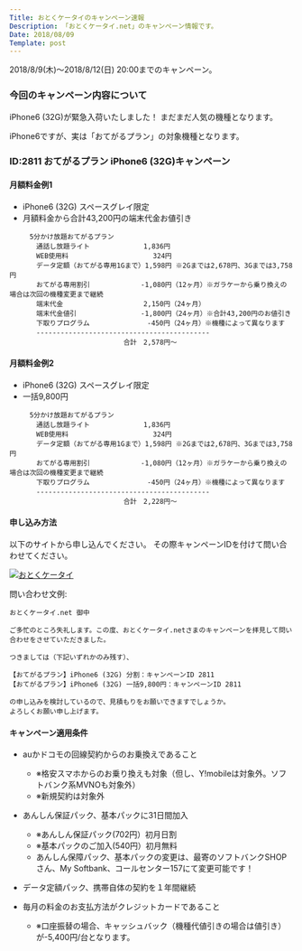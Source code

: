 ```yaml
---
Title: おとくケータイのキャンペーン速報
Description: 「おとくケータイ.net」のキャンペーン情報です。
Date: 2018/08/09
Template: post
---
```


2018/8/9(木)～2018/8/12(日) 20:00までのキャンペーン。

### 今回のキャンペーン内容について

iPhone6 (32G)が緊急入荷いたしました！
まだまだ人気の機種となります。

iPhone6ですが、実は「おてがるプラン」の対象機種となります。

### ID:2811 おてがるプラン iPhone6 (32G)キャンペーン

#### 月額料金例1

* iPhone6 (32G) スペースグレイ限定
* 月額料金から合計43,200円の端末代金お値引き

```
　　　5分かけ放題おてがるプラン
　　　　通話し放題ライト　　　　　　　　1,836円
　　　　WEB使用料　　　　　　　　　　　 　324円
　　　　データ定額（おてがる専用1Gまで）1,598円 ※2Gまでは2,678円、3Gまでは3,758円
　　　　おてがる専用割引　　　　　　　 -1,080円（12ヶ月）※ガラケーから乗り換えの場合は次回の機種変更まで継続
　　　　端末代金　　　　　　　　　　　　2,150円（24ヶ月）
　　　　端末代金値引　　　　　　　　　 -1,800円（24ヶ月）※合計43,200円のお値引き
　　　　下取りプログラム　　　　　　　　 -450円（24ヶ月）※機種によって異なります
　　　　-------------------------------------------
　　　　　　　　　　　　　　　　　合計　2,578円～
```

#### 月額料金例2

* iPhone6 (32G) スペースグレイ限定
* 一括9,800円

```
　　　5分かけ放題おてがるプラン
　　　　通話し放題ライト　　　　　　　　1,836円
　　　　WEB使用料　　　　　　　　　　　 　324円
　　　　データ定額（おてがる専用1Gまで）1,598円 ※2Gまでは2,678円、3Gまでは3,758円
　　　　おてがる専用割引　　　　　　　 -1,080円（12ヶ月）※ガラケーから乗り換えの場合は次回の機種変更まで継続
　　　　下取りプログラム　　　　　　　　 -450円（24ヶ月）※機種によって異なります
　　　　-------------------------------------------
　　　　　　　　　　　　　　　　　合計　2,228円～
```

#### 申し込み方法

以下のサイトから申し込んでください。
その際キャンペーンIDを付けて問い合わせてください。

[![おとくケータイ](//ad.jp.ap.valuecommerce.com/servlet/gifbanner?sid=2130595&pid=885297916)](//ck.jp.ap.valuecommerce.com/servlet/referral?sid=2130595&pid=885297916)

問い合わせ文例:

```
おとくケータイ.net 御中

ご多忙のところ失礼します。この度、おとくケータイ.netさまのキャンペーンを拝見して問い合わせをさせていただきました。

つきましては（下記いずれかのみ残す）、

【おてがるプラン】iPhone6 (32G) 分割：キャンペーンID 2811
【おてがるプラン】iPhone6 (32G) 一括9,800円：キャンペーンID 2811

の申し込みを検討しているので、見積もりをお願いできますでしょうか。
よろしくお願い申し上げます。
```

#### キャンペーン適用条件

* auかドコモの回線契約からのお乗換えであること
  * ※格安スマホからのお乗り換えも対象（但し、Y!mobileは対象外。ソフトバンク系MVNOも対象外）
  * ※新規契約は対象外
 
* あんしん保証パック、基本パックに31日間加入
  * ※あんしん保証パック(702円）初月日割
  * ※基本パックのご加入(540円）初月無料
　　　
  * あんしん保障パック、基本パックの変更は、最寄のソフトバンクSHOPさん、My Softbank、コールセンター157にて変更可能です！
 
* データ定額パック、携帯自体の契約を１年間継続

* 毎月の料金のお支払方法がクレジットカードであること
  * ※口座振替の場合、キャッシュバック（機種代値引きの場合は値引き）が-5,400円/台となります。

